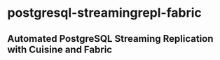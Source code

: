 # postgresql-streamingrepl-fabric
## Automated PostgreSQL Streaming Replication with Cuisine and Fabric


